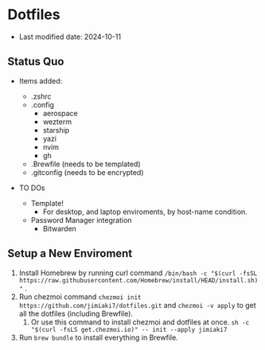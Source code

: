 # Dotfiles

- Last modified date: 2024-10-11

## Status Quo

- Items added:

  - .zshrc
  - .config
    - aerospace
    - wezterm
    - starship
    - yazi
    - nvim
    - gh
  - .Brewfile (needs to be templated)
  - .gitconfig (needs to be encrypted)

- TO DOs
  - Template!
    - For desktop, and laptop enviroments, by host-name condition.
  - Password Manager integration
    - Bitwarden

## Setup a New Enviroment

1. Install Homebrew by running curl command `/bin/bash -c "$(curl -fsSL https://raw.githubusercontent.com/Homebrew/install/HEAD/install.sh)"` .
2. Run chezmoi command `chezmoi init https://github.com/jimiaki7/dotfiles.git` and `chezmoi -v apply` to get all the dotfiles (including Brewfile).
   1. Or use this command to install chezmoi and dotfiles at once. `sh -c "$(curl -fsLS get.chezmoi.io)" -- init --apply jimiaki7`
3. Run `brew bundle` to install everything in Brewfile.
